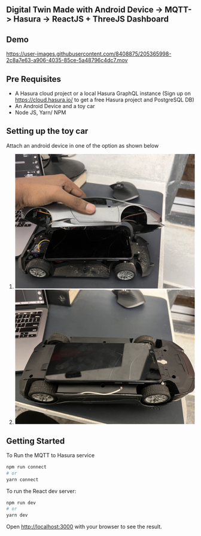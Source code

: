 ## Digital Twin Made with Android Device -> MQTT-> Hasura -> ReactJS + ThreeJS Dashboard


## Demo

https://user-images.githubusercontent.com/8408875/205365998-2c8a7e63-a906-4035-85ce-5a48796c4dc7.mov



## Pre Requisites 

* A Hasura cloud project or a local Hasura GraphQL instance (Sign up on https://cloud.hasura.io/ to get a free Hasura project and PostgreSQL DB)
* An Android Device and a toy car
* Node JS, Yarn/ NPM

## Setting up the toy car 

Attach an android device in one of the option as shown below
1.  ![](./public/assets/CAR_SETUP_1.jpg)
2.  ![](./public/assets/CAR_SETUP_2.jpg)


## Getting Started

To Run the MQTT to Hasura service 
```bash
npm run connect
# or
yarn connect
```

To run the React dev server:

```bash
npm run dev
# or
yarn dev
```

Open [http://localhost:3000](http://localhost:3000) with your browser to see the result.





